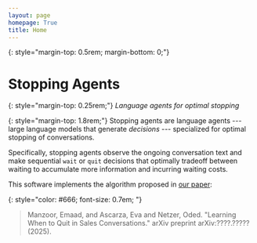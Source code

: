 ```yaml
---
layout: page
homepage: True
title: Home
---
```


{: style="margin-top: 0.5rem; margin-bottom: 0;"}
# Stopping Agents

{: style="margin-top: 0.25rem;"}
*Language agents for optimal stopping*

{: style="margin-top: 1.8rem;"}
Stopping agents are language agents --- large language models that
generate *decisions* --- specialized for optimal stopping of conversations.

Specifically, stopping agents observe the ongoing conversation text and
make sequential `wait` or `quit` decisions that optimally tradeoff between waiting
to accumulate more information and incurring waiting costs.

This software implements the algorithm proposed in [our paper](#):

{: style="color: #666; font-size: 0.7em; "}
> Manzoor, Emaad, and Ascarza, Eva and Netzer, Oded. "Learning When to Quit in Sales Conversations." arXiv preprint arXiv:????.????? (2025).

